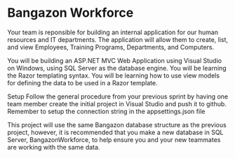 # Bangazon Workforce

Your team is reponsible for building an internal application for our human resources and IT departments. The application will allow them to create, list, and view Employees, Training Programs, Departments, and Computers.

You will be building an ASP.NET MVC Web Application using Visual Studio on Windows, using SQL Server as the database engine. You will be learning the Razor templating syntax. You will be learning how to use view models for defining the data to be used in a Razor template.

Setup
Follow the general procedure from your previous sprint by having one team member create the initial project in Visual Studio and push it to github. Remember to setup the connection string in the appsettings.json file

This project will use the same Bangazon database structure as the previous project, however, it is recommended that you make a new database in SQL Server, BangazonWorkforce, to help ensure you and your new teammates are working with the same data.
